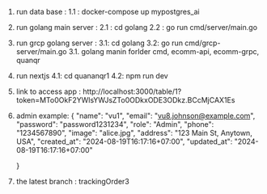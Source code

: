 1. run data base :
   1.1 : docker-compose up mypostgres_ai
2. run golang main server :
   2.1 : cd golang
   2.2 : go run cmd/server/main.go
3. run grcp golang server :
   3.1: cd golang
   3.2: go run cmd/grcp-server/main.go
3.1.
   golang manin forlder cmd, ecomm-api, ecomm-grpc, quanqr
4. run nextjs
   4.1: cd quananqr1
   4.2: npm run dev
5. link to access app :
   http://localhost:3000/table/1?token=MTo0OkF2YWlsYWJsZTo0ODkxODE3ODkz.BCcMjCAX1Es

6. admin example:
   {
   "name": "vu1",
   "email": "vu8.johnson@example.com",
   "password": "password1231234",
   "role": "Admin",
   "phone": "1234567890",
   "image": "alice.jpg",
   "address": "123 Main St, Anytown, USA",
   "created_at": "2024-08-19T16:17:16+07:00",
   "updated_at": "2024-08-19T16:17:16+07:00"

   }

7. the latest branch : trackingOrder3
